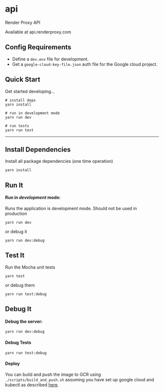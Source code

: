 # api

Render Proxy API

Available at api.renderproxy.com

## Config Requirements

- Define a `dev.env` file for development.
- Get a `google-cloud-key-file.json` auth file for the Google cloud project.

## Quick Start

Get started developing...

```shell
# install deps
yarn install

# run in development mode
yarn run dev

# run tests
yarn run test
```

---

## Install Dependencies

Install all package dependencies (one time operation)

```shell
yarn install
```

## Run It

#### Run in _development_ mode:

Runs the application is development mode. Should not be used in production

```shell
yarn run dev
```

or debug it

```shell
yarn run dev:debug
```

## Test It

Run the Mocha unit tests

```shell
yarn test
```

or debug them

```shell
yarn run test:debug
```

## Debug It

#### Debug the server:

```
yarn run dev:debug
```

#### Debug Tests

```
yarn run test:debug
```

#### Deploy

You can build and push the image to GCR using `./scripts/build_and_push.sh` assuming you have set up google cloud and kubectl as described [here](../README.md).
